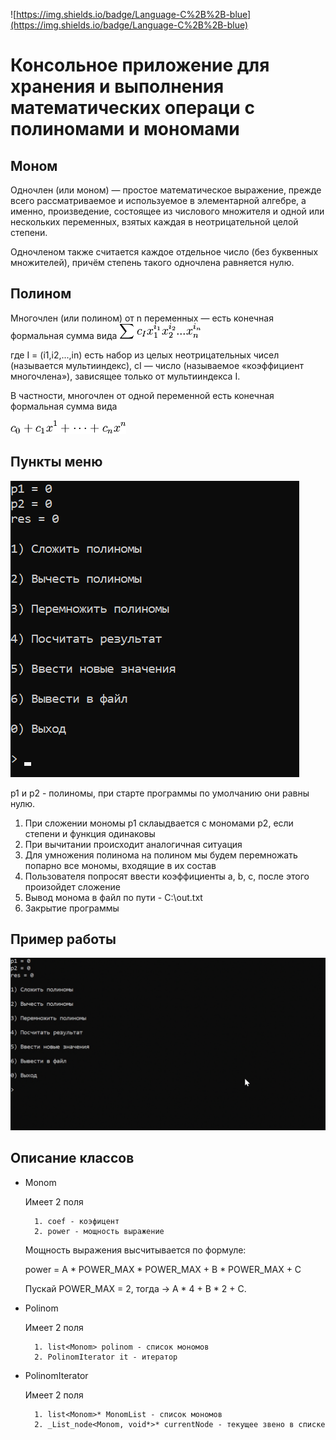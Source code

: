 ![https://img.shields.io/badge/Language-C%2B%2B-blue](https://img.shields.io/badge/Language-C%2B%2B-blue)

# Консольное приложение для хранения и выполнения математических операци с полиномами и мономами

## Моном

Одночлен (или моном) — простое математическое выражение, 
прежде всего рассматриваемое и используемое в элементарной алгебре, а именно, 
произведение, состоящее из числового множителя и одной или нескольких переменных, 
взятых каждая в неотрицательной целой степени.

Одночленом также считается каждое отдельное число (без буквенных множителей), 
причём степень такого одночлена равняется нулю.

## Полином

Многочлен (или полином) от n переменных — есть конечная формальная сумма вида
 ![Alt text](image/polinom.png)

где I = (i1,i2,...,in) есть набор из целых неотрицательных чисел (называется мультииндекс), 
cI — число (называемое «коэффициент многочлена»), зависящее только от мультииндекса I.

В частности, многочлен от одной переменной есть конечная формальная сумма вида

 ![Alt text](image/summa_vida.png)

## Пункты меню

 ![Alt text](image/menu.png)

p1 и p2 - полиномы, при старте программы по умолчанию они равны нулю.

1. При сложении мономы p1 склаыдвается с мономами p2, если степени и функция одинаковы 
2. При вычитании происходит аналогичная ситуация
3. Для умножения полинома на полином мы будем перемножать попарно все мономы, входящие в их состав
4. Пользователя попросят ввести коэффициенты a, b, c, после этого произойдет сложение
5. Вывод монома в файл по пути - C:\out.txt
6. Закрытие программы

## Пример работы

 ![image/work.gif](image/work.gif)

## Описание классов

* Monom

	Имеет 2 поля 
	
		1. coef - коэфицент 
		2. power - мощность выражение
		
	Мощность выражения высчитывается по формуле:
	
	power = A * POWER_MAX * POWER_MAX + B * POWER_MAX + C
	
	Пускай POWER_MAX = 2, тогда -> A * 4 + B * 2 + C.

* Polinom

	Имеет 2 поля
	
		1. list<Monom> polinom - список мономов
		2. PolinomIterator it - итератор
		
* PolinomIterator

	Имеет 2 поля
	
		1. list<Monom>* MonomList - список мономов
		2. _List_node<Monom, void*>* currentNode - текущее звено в списке